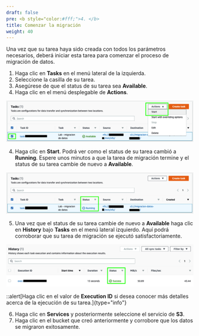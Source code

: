 ```yaml
---
draft: false
pre: <b style="color:#fff;">4. </b>
title: Comenzar la migración
weight: 40
---
```

Una vez que su tarea haya sido creada con todos los parámetros necesarios, deberá iniciar esta tarea para comenzar el proceso de migración de datos.

1. Haga clic en **Tasks** en el menú lateral de la izquierda.
2. Seleccione la casilla de su tarea.
3. Asegúrese de que el status de su tarea sea **Available**.
3. Haga clic en el menú desplegable de **Actions**.

![Start task](/static/images/ds/iniciartarea.png)

4. Haga clic en **Start**. Podrá ver como el status de su tarea cambió a **Running**. Espere unos minutos a que la tarea de migración termine y el status de su tarea cambie de nuevo a **Available**.

![Task running](/static/images/ds/tareaejecutando.png)

5. Una vez que el status de su tarea cambie de nuevo a **Available** haga clic en **History** bajo **Tasks** en el menú lateral izquierdo. Aquí podrá corroborar que su tarea de migración se ejecutó satisfactoriamente.

![Task history](/static/images/ds/tareahistory.png)

::alert[Haga clic en el valor de **Execution ID** si desea conocer más detalles acerca de la ejecución de su tarea.]{type="info"}

6. Haga clic en **Services** y posteriormente seleccione el servicio de **S3**.
7. Haga clic en el bucket que creó anteriormente y corrobore que los datos se migraron exitosamente.